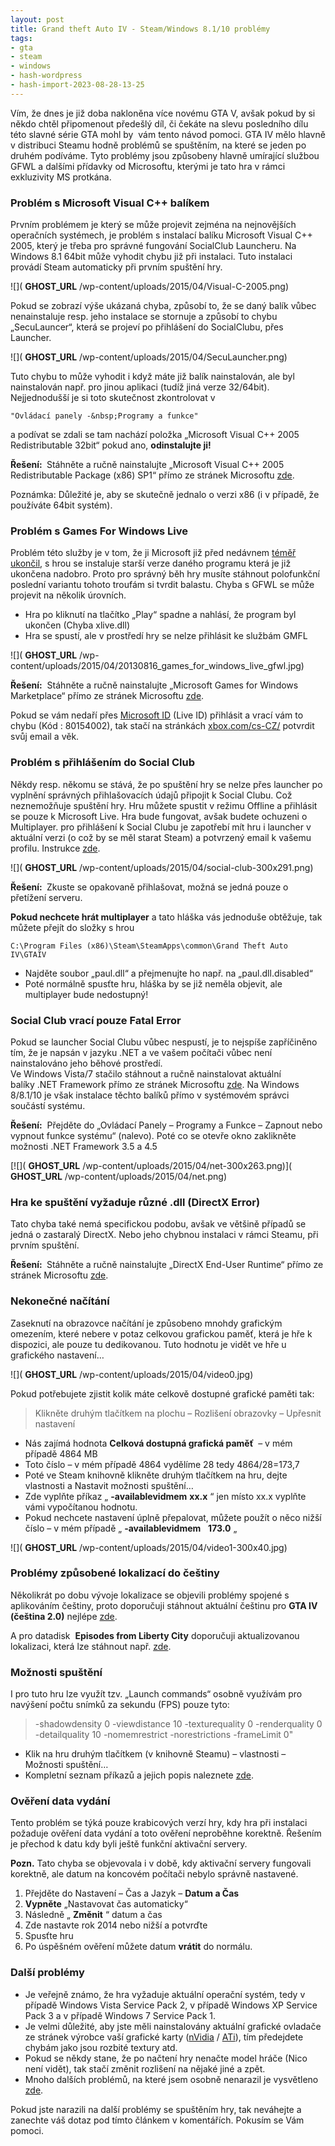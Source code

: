 ```yaml
---
layout: post
title: Grand theft Auto IV - Steam/Windows 8.1/10 problémy
tags:
- gta
- steam
- windows
- hash-wordpress
- hash-import-2023-08-28-13-25
---
```


Vím, že dnes je již doba nakloněna více novému GTA V, avšak pokud by si někdo chtěl připomenout předešlý díl, či čekáte na slevu posledního dílu této slavné série GTA mohl by &nbsp;vám&nbsp;tento návod pomoci. GTA IV mělo hlavně v distribuci Steamu hodně problémů se spuštěním, na které se jeden po druhém podíváme. Tyto problémy jsou způsobeny hlavně umírající službou GFWL a dalšími přídavky od Microsoftu, kterými je tato hra v rámci exkluzivity MS protkána.

<!--more-->

### Problém s&nbsp;Microsoft Visual C++ balíkem

Prvním problémem je který se může projevit zejména na nejnovějších operačních systémech, je problém s instalací balíku Microsoft Visual C++ 2005, který je třeba pro správné fungování SocialClub Launcheru. Na Windows 8.1 64bit může vyhodit chybu již při instalaci. Tuto instalaci provádí Steam automaticky při prvním spuštění hry.

![]( __GHOST_URL__ /wp-content/uploads/2015/04/Visual-C-2005.png)

Pokud se zobrazí výše ukázaná chyba, způsobí to, že se daný balík vůbec nenainstaluje resp. jeho instalace se stornuje a způsobí to chybu „SecuLauncer“, která se projeví po přihlášení do SocialClubu, přes Launcher.

![]( __GHOST_URL__ /wp-content/uploads/2015/04/SecuLauncher.png)

Tuto chybu to může vyhodit i když máte již balík nainstalován, ale byl nainstalován např. pro jinou aplikaci (tudíž jiná verze 32/64bit). Nejjednodušší je si toto skutečnost zkontrolovat v

    
    "Ovládací panely -&nbsp;Programy a funkce"

a podívat se zdali se tam nachází položka „Microsoft Visual C++ 2005 Redistributable 32bit“ pokud ano, **odinstalujte ji!**

**Řešení:&nbsp;** Stáhněte a ručně nainstalujte „Microsoft Visual C++ 2005 Redistributable Package (x86) SP1“ přímo ze stránek Microsoftu [zde](http://www.microsoft.com/en-us/download/details.aspx?id=5638 "redist").

Poznámka: Důležité je, aby se skutečně jednalo o verzi x86 (i v případě, že používáte 64bit systém).

### Problém s Games For Windows Live

Problém této služby je v tom, že ji Microsoft již před nedávnem [téměř ukončil](http://games.tiscali.cz/tema/s-koncem-games-for-windows-live-je-osud-nekterych-her-nejasny-65139 "ukončení"), s hrou se instaluje starší verze daného programu která je již ukončena nadobro. Proto pro správný běh hry musíte stáhnout polofunkční poslední variantu tohoto troufám si tvrdit balastu. Chyba s GFWL se může projevit na několik úrovních.

- Hra po kliknutí na tlačítko „Play“ spadne a nahlásí, že program byl ukončen (Chyba xlive.dll)
- Hra se spustí, ale v prostředí hry se nelze přihlásit ke službám GMFL

![]( __GHOST_URL__ /wp-content/uploads/2015/04/20130816_games_for_windows_live_gfwl.jpg)

**Řešení:** &nbsp;Stáhněte a ručně nainstalujte „Microsoft Games for Windows Marketplace“ přímo ze stránek Microsoftu [zde](http://www.xbox.com/en-US/LIVE/PC/DownloadClient "GMFL").

Pokud se vám nedaří přes [Microsoft ID](http://outlook.cz) (Live ID) přihlásit a vrací vám to chybu (Kód : 80154002), tak stačí na stránkách&nbsp;[xbox.com/cs-CZ/](http://xbox.com/cs-CZ/)&nbsp;potvrdit svůj email a věk.

### Problém s přihlášením do Social Club

Někdy resp. někomu se stává, že po spuštění hry se nelze přes launcher po vyplnění správných přihlašovacích údajů připojit k Social Clubu. Což neznemožňuje spuštění hry. Hru můžete spustit v režimu Offline a přihlásit se pouze k Microsoft Live. Hra bude fungovat, avšak budete ochuzeni o Multiplayer. pro přihlášení k Social Clubu je zapotřebí mít hru i launcher v aktuální verzi (o což by se měl starat Steam) a potvrzený email k vašemu profilu. Instrukce [zde](https://support.rockstargames.com/hc/en-us/articles/200145226--Updated-1-3-14-Problems-logging-into-Social-Club-to-launch-GTA-IV-for-PC "rock").

![]( __GHOST_URL__ /wp-content/uploads/2015/04/social-club-300x291.png)

**Řešení:&nbsp;** Zkuste se opakovaně přihlašovat, možná se jedná pouze o přetížení serveru.

**Pokud nechcete hrát multiplayer** a tato hláška vás jednoduše obtěžuje, tak můžete přejít do složky s hrou

    
    C:\Program Files (x86)\Steam\SteamApps\common\Grand Theft Auto IV\GTAIV

- Najděte soubor&nbsp;„paul.dll“ a přejmenujte ho např. na „paul.dll.disabled“
- Poté normálně spusťte hru, hláška by se již neměla objevit, ale multiplayer bude nedostupný!

### Social Club vrací pouze Fatal Error

Pokud se launcher Social Clubu vůbec nespustí, je to nejspíše zapříčiněno tím, že je napsán v jazyku .NET a ve vašem počítači vůbec není nainstalováno jeho běhové prostředí.  
Ve Windows Vista/7 stačilo stáhnout a ručně nainstalovat aktuální balíky&nbsp;.NET Framework přímo ze stránek Microsoftu [zde](http://www.microsoft.com/cs-cz/download/details.aspx?id=17851 "net"). Na Windows 8/8.1/10 je však instalace těchto balíků přímo v systémovém správci součástí systému.

**Řešení:** &nbsp;Přejděte do „Ovládací Panely – Programy a Funkce – Zapnout nebo vypnout funkce systému“ (nalevo). Poté co se otevře okno zaklikněte možnosti .NET Framework 3.5 a 4.5

[![]( __GHOST_URL__ /wp-content/uploads/2015/04/net-300x263.png)]( __GHOST_URL__ /wp-content/uploads/2015/04/net.png)

### Hra ke spuštění vyžaduje různé .dll (DirectX Error)

Tato chyba také nemá specifickou podobu, avšak ve většině případů se jedná o zastaralý DirectX. Nebo jeho chybnou instalaci v rámci Steamu, při prvním spuštění.

**Řešení:&nbsp;** Stáhněte a ručně nainstalujte „DirectX End-User Runtime“ přímo ze stránek Microsoftu [zde](https://www.microsoft.com/cs-cz/download/details.aspx?id=35 "directX").

### Nekonečné načítání

Zaseknutí na obrazovce načítání je způsobeno mnohdy grafickým omezením, které nebere v potaz celkovou grafickou paměť, která je hře k dispozici, ale pouze tu dedikovanou. Tuto hodnotu je vidět ve hře u grafického nastavení…

![]( __GHOST_URL__ /wp-content/uploads/2015/04/video0.jpg)

Pokud potřebujete zjistit kolik máte celkově dostupné grafické paměti tak:

> Klikněte druhým tlačítkem na plochu – Rozlišení obrazovky – Upřesnit nastavení

- Nás zajímá hodnota **Celková dostupná grafická paměť&nbsp;** – v mém případě 4864 MB
- Toto číslo – v mém případě 4864 vydělíme 28 tedy 4864/28=173,7
- Poté ve Steam knihovně klikněte druhým tlačítkem na hru, dejte vlastnosti a Nastavit možnosti spuštění…
- Zde vyplňte příkaz „ **-availablevidmem**  **xx.x** “ jen místo xx.x vyplňte vámi vypočítanou hodnotu.
- Pokud nechcete nastavení úplně přepalovat, můžete použít o něco nižší číslo – v mém případě&nbsp;„ **-availablevidmem** &nbsp; **173.0** „

![]( __GHOST_URL__ /wp-content/uploads/2015/04/video1-300x40.jpg)

### Problémy způsobené lokalizací do češtiny

Několikrát po dobu vývoje lokalizace se objevili problémy spojené s aplikováním češtiny, proto doporučuji stáhnout aktuální češtinu pro **GTA IV (čeština 2.0)** nejlépe [zde](http://www.gta.cz/gta4/download/gta-4-preklady-cz-sk "cz").

A pro datadisk&nbsp; **Episodes from Liberty City** doporučuji aktualizovanou lokalizaci, která lze stáhnout např. [zde](https://www.facebook.com/pages/Episodes-from-Liberty-City-%C4%8Ce%C5%A1tina/358842184148447 "episodescz").

### Možnosti spuštění

I pro tuto hru lze využít tzv. „Launch commands“ osobně využívám pro navýšení počtu snímků za sekundu (FPS) pouze tyto:

> -shadowdensity 0 -viewdistance 10 -texturequality 0 -renderquality 0 -detailquality 10 -nomemrestrict -norestrictions -frameLimit 0"

- Klik na hru druhým tlačítkem (v knihovně Steamu) – vlastnosti – Možnosti spuštění…
- Kompletní seznam příkazů a jejich popis naleznete [zde](http://steamcommunity.com/sharedfiles/filedetails/?id=427001293 "launch settings").

### Ověření data vydání

Tento problém se týká pouze krabicových verzí hry, kdy hra při instalaci požaduje ověření data vydání a toto ověření neproběhne korektně. Řešením je přechod k datu kdy byli ještě funkční aktivační servery.

**Pozn.** Tato chyba se objevovala i v době, kdy aktivační servery fungovali korektně, ale datum na koncovém počítači nebylo správně nastavené.

1. Přejděte do Nastavení – Čas a Jazyk – **Datum a Čas**
2. **Vypněte** „Nastavovat čas automaticky“
3. Následně „ **Změnit** “ datum a čas
4. Zde nastavte rok 2014 nebo nižší a potvrďte
5. Spusťte hru
6. Po úspěšném ověření můžete datum **vrátit** do normálu.

### 

### Další problémy

- Je veřejně známo, že hra vyžaduje aktuální operační systém, tedy v případě Windows Vista Service Pack 2, v případě Windows XP Service Pack 3 a v případě Windows 7 Service Pack 1.
- Je velmi důležité, aby jste měli nainstalovány aktuální grafické ovladače ze stránek výrobce vaší grafické karty ([nVidia](http://www.nvidia.com/Download/index.aspx?lang=en-us "nvida") / [ATi](http://support.amd.com/en-us/download "ati")), tím předejdete chybám jako jsou rozbité textury atd.
- Pokud se někdy stane, že po načtení hry nenačte model hráče (Nico není vidět), tak stačí změnit rozlišení na nějaké jiné a zpět.
- Mnoho dalších problémů, na které jsem osobně nenarazil je vysvětleno [zde](http://forums.steampowered.com/forums/showthread.php?t=762088 "errors").

Pokud jste narazili na další problémy se spuštěním hry, tak neváhejte a zanechte váš dotaz pod tímto článkem v komentářích. Pokusím se Vám pomoci.

<!--kg-card-end: html-->